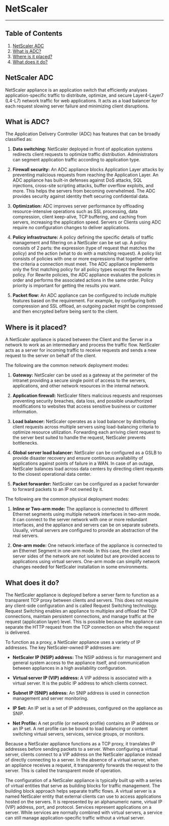 # NetScaler
----
## Table of Contents
<!-- no toc -->
1. [NetScaler ADC](#netscaler-adc)
2. [What is ADC?](#what-is-adc)
3. [Where is it placed?](#where-is-it-placed)
4. [What does it do?](#what-does-it-do)

## NetScaler ADC
NetScaler appliance is an application switch that efficiently analyses application-specific traffic to distribute, optimize, and secure Layer4-Layer7 (L4-L7) network traffic for web applications. It acts as a load balancer for each request slowing server failure and minimizing client disruptions.

## What is ADC?
The Application Delivery Controller (ADC) has features that can be broadly classified as:

1. **Data switching:** NetScaler deployed in front of application systems redirects client requests to optimize traffic distribution. Administrators can segment application traffic according to application type. 

2. **Firewall security:** An ADC appliance blocks Application Layer attacks by preventing malicious requests from reaching the Application Layer. An ADC appliance has built-in defenses against DoS attacks, SQL injections, cross-site scripting attacks, buffer overflow exploits, and more. This helps the servers from becoming overwhelmed. The ADC provides security against identity theft securing confidential data.


3. **Optimization:** ADC improves server performance by offloading resource-intensive operations such as SSL processing, data compression, client keep-alive, TCP buffering, and caching from servers, increasing the application speed. Servers or Clients using ADC require no configuration changes to deliver applications.


4. **Policy infrastructure:** A policy defining the specific details of traffic management and filtering on a NetScaler can be set up. A policy consists of 2 parts: the expression (type of request that matches the policy) and the action (what to do with a matching request). A policy list consists of policies with one or more expressions that together define the criteria a connection must meet. The ADC appliance implements only the first matching policy for all policy types except the Rewrite policy. For Rewrite policies, the ADC appliance evaluates the policies in order and performs the associated actions in the same order. Policy priority is important for getting the results you want.


5. **Packet flow:** An ADC appliance can be configured to include multiple features based on the requirement. For example, by configuring both compression and SSL offload, an outgoing packet might be compressed and then encrypted before being sent to the client.
  

## Where is it placed?
A NetScaler appliance is placed between the Client and the Server in a network to work as an intermediary and process the traffic flow. NetScaler acts as a server for incoming traffic to receive requests and sends a new request to the server on behalf of the client.


The following are the common network deployment modes:

1. **Gateway:** NetScaler can be used as a gateway at the perimeter of the intranet providing a secure single point of access to the servers, applications, and other network resources in the internal network.

2. **Application firewall:** NetScaler filters malicious requests and responses preventing security breaches, data loss, and possible unauthorized modifications to websites that access sensitive business or customer information.

3. **Load balancer:** NetScaler operates as a load balancer by distributing client requests across multiple servers using load-balancing criteria to optimize resource utilization. Forwarding each arriving client request to the server best suited to handle the request, NetScaler prevents bottlenecks.

4. **Global server load balancer:** NetScaler can be configured as a GSLB to provide disaster recovery and ensure continuous availability of applications against points of failure in a WAN. In case of an outage, NetScaler balances load across data centers by directing client requests to the closest operational data center.

5. **Packet forwarder:** NetScaler can be configured as a packet forwarder to forward packets to an IP not owned by it. 


The following are the common physical deployment modes:

1. **Inline or Two-arm mode:** The appliance is connected to different Ethernet segments using multiple network interfaces in two-arm mode. It can connect to the server network with one or more redundant interfaces, and the appliance and servers can be on separate subnets. Usually, virtual servers are configured to provide an abstraction of the real servers.

2. **One-arm mode:** One network interface of the appliance is connected to an Ethernet Segment in one-arm mode. In this case, the client and server sides of the network are not isolated but are provided access to applications using virtual servers. One-arm mode can simplify network changes needed for NetScaler installation in some environments.

## What does it do?
The NetScaler appliance is deployed before a server farm to function as a transparent TCP proxy between clients and servers. This does not require any client-side configuration and is called Request Switching technology. Request Switching enables an appliance to multiplex and offload the TCP connections, maintain persistent connections, and manage traffic at the request (application layer) level. This is possible because the appliance can separate the HTTP request from the TCP connection on which the request is delivered.

To function as a proxy, a NetScaler appliance uses a variety of IP addresses. The key NetScaler-owned IP addresses are:

- **NetScaler IP (NSIP) address:** The NSIP address is for management and general system access to the appliance itself, and communication between appliances in a high availability configuration.

- **Virtual server IP (VIP) address:** A VIP address is associated with a virtual server. It is the public IP address to which clients connect.

- **Subnet IP (SNIP) address:** An SNIP address is used in connection management and server monitoring.

- **IP Set:** An IP set is a set of IP addresses, configured on the appliance as SNIP.

- **Net Profile:** A net profile (or network profile) contains an IP address or an IP set. A net profile can be bound to load balancing or content switching virtual servers, services, service groups, or monitors.

Because a NetScaler appliance functions as a TCP proxy, it translates IP addresses before sending packets to a server. When configuring a virtual server, clients connect to a VIP address on the NetScaler appliance instead of directly connecting to a server. In the absence of a virtual server, when an appliance receives a request, it transparently forwards the request to the server. This is called the transparent mode of operation.

The configuration of a NetScaler appliance is typically built up with a series of virtual entities that serve as building blocks for traffic management. The building block approach helps separate traffic flows. A virtual server is a named NetScaler entity that external clients can use to access applications hosted on the servers. It is represented by an alphanumeric name, virtual IP (VIP) address, port, and protocol. Services represent applications on a server. While services are normally combined with virtual servers, a service can still manage application-specific traffic without a virtual server.
